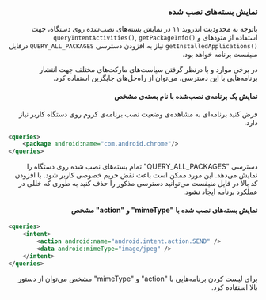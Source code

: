 <div dir="rtl">

### نمایش بسته‌های نصب شده
باتوجه به محدودیت اندروید ۱۱ در نمایش بسته‌های نصب‌شده روی دستگاه، جهت استفاده از متودهای <span dir="ltr">`queryIntentActivities()`, `getPackageInfo()` و `getInstalledApplications()`</span> نیاز به افزودن دسترسی `QUERY_ALL_PACKAGES` درفایل منیفست برنامه خواهد بود.

 در برخی موارد و با درنظر گرفتن سیاست‌های مارکت‌های مختلف جهت انتشار برنامه‌هایی با این دسترسی، می‌توان از راه‌حل‌های جایگزین استفاده کرد.

#### نمایش یک برنامه‌ی نصب‌شده با نام بسته‌ی مشخص
فرض کنید برنامه‌ای به مشاهده‌ی وضعیت نصب برنامه‌ی کروم روی دستگاه کاربر نیاز دارد.

<div dir="ltr">

```Xml
<queries>
	<package android:name="com.android.chrome"/>
</queries>
```
</div>
دسترسی "QUERY_ALL_PACKAGES" تمام بسته‌های نصب شده روی دستگاه را نمایش می‌دهد. این مورد ممکن است باعث نقض حریم خصوصی کاربر شود. 
 با افزودن کد بالا در فایل منیفست می‌توانید دسترسی مذکور را حذف کنید به طوری که خللی در عملکرد برنامه ایجاد نشود.

#### نمایش بسته‌های نصب شده با  "mimeType" و "action" مشخص

<div dir="ltr">

```Xml
<queries>
	<intent>
		<action android:name="android.intent.action.SEND" />
		<data android:mimeType="image/jpeg" />
	</intent>
</queries>
```
</div>

 برای لیست کردن برنامه‌هایی با "action" و "mimeType" مشخص می‌توان از دستور بالا استفاده کرد.

</div>
